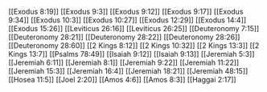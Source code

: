 [[Exodus 8:19]]
[[Exodus 9:3]]
[[Exodus 9:12]]
[[Exodus 9:17]]
[[Exodus 9:34]]
[[Exodus 10:3]]
[[Exodus 10:27]]
[[Exodus 12:29]]
[[Exodus 14:4]]
[[Exodus 15:26]]
[[Leviticus 26:16]]
[[Leviticus 26:25]]
[[Deuteronomy 7:15]]
[[Deuteronomy 28:21]]
[[Deuteronomy 28:22]]
[[Deuteronomy 28:26]]
[[Deuteronomy 28:60]]
[[2 Kings 8:12]]
[[2 Kings 10:32]]
[[2 Kings 13:3]]
[[2 Kings 13:7]]
[[Psalms 78:49]]
[[Isaiah 9:12]]
[[Isaiah 9:13]]
[[Jeremiah 5:3]]
[[Jeremiah 6:11]]
[[Jeremiah 8:1]]
[[Jeremiah 9:22]]
[[Jeremiah 11:22]]
[[Jeremiah 15:3]]
[[Jeremiah 16:4]]
[[Jeremiah 18:21]]
[[Jeremiah 48:15]]
[[Hosea 11:5]]
[[Joel 2:20]]
[[Amos 4:6]]
[[Amos 8:3]]
[[Haggai 2:17]]
